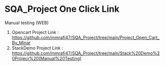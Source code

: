 # SQA_Project One Click Link

Manual testing (WEB)
1. Opencart Project
   Link : https://github.com/mmrafi47/SQA_Project/tree/main/Project_Open_Cart_By_Minar
2. StackDemo Project
   Link : https://github.com/mmrafi47/SQA_Project/tree/main/Stack%20Demo%20Projecr%20(Manual%20Testing)
